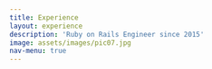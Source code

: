 ```yaml
---
title: Experience
layout: experience
description: 'Ruby on Rails Engineer since 2015'
image: assets/images/pic07.jpg
nav-menu: true
---
```

